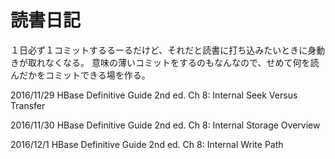 # 読書日記

１日必ず１コミットするるーるだけど、それだと読書に打ち込みたいときに身動きが取れなくなる。
意味の薄いコミットをするのもなんなので、せめて何を読んだかをコミットできる場を作る。


2016/11/29
HBase Definitive Guide 2nd ed.
Ch 8: Internal
Seek Versus Transfer

2016/11/30
HBase Definitive Guide 2nd ed.
Ch 8: Internal
Storage
Overview

2016/12/1
HBase Definitive Guide 2nd ed.
Ch 8: Internal
Write Path